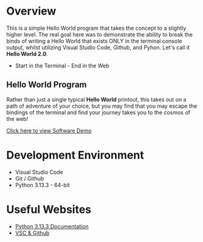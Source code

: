 # Overview

This is a simple Hello World program that takes the concept to a slightly higher level. The real goal here was to demonstrate the ability to break the binds of writing a Hello World that exists ONLY in the terminal console output, whilst utilizing Visual Studio Code, Github, and Pyhon. Let's call it **Hello World 2.0**.

* Start in the Terminal - End in the Web

## Hello World Program

 Rather than just a single typical **Hello World** printout, this takes out on a path of adventure of your choice, but you may find that you may escape the bindings of the terminal and find your journey takes you to the cosmos of the web!


[Click here to view Software Demo](https://youtu.be/XBdd86G6VyY)

# Development Environment

* Visual Studio Code
* Git / Github
* Python 3.13.3 - 64-bit

# Useful Websites

* [Python 3.13.3 Documentation](https://docs.python.org/3/)
* [VSC & Github](https://code.visualstudio.com/docs/introvideos/versioncontrol)
